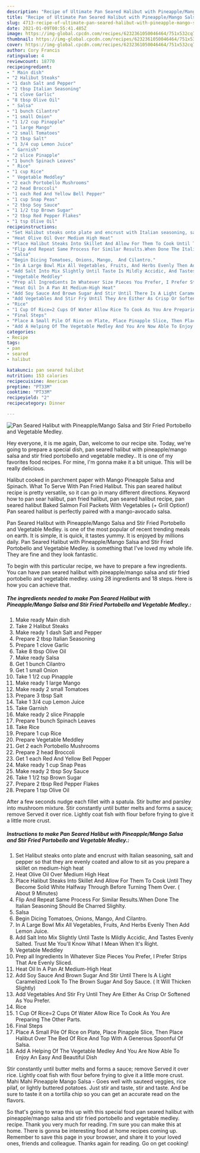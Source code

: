 ```yaml
---
description: "Recipe of Ultimate Pan Seared Halibut with Pineapple/Mango Salsa and Stir Fried Portobello and Vegetable Medley."
title: "Recipe of Ultimate Pan Seared Halibut with Pineapple/Mango Salsa and Stir Fried Portobello and Vegetable Medley."
slug: 4713-recipe-of-ultimate-pan-seared-halibut-with-pineapple-mango-salsa-and-stir-fried-portobello-and-vegetable-medley
date: 2021-01-09T00:55:41.485Z
image: https://img-global.cpcdn.com/recipes/6232361050046464/751x532cq70/pan-seared-halibut-with-pineapplemango-salsa-and-stir-fried-portobello-and-vegetable-medley-recipe-main-photo.jpg
thumbnail: https://img-global.cpcdn.com/recipes/6232361050046464/751x532cq70/pan-seared-halibut-with-pineapplemango-salsa-and-stir-fried-portobello-and-vegetable-medley-recipe-main-photo.jpg
cover: https://img-global.cpcdn.com/recipes/6232361050046464/751x532cq70/pan-seared-halibut-with-pineapplemango-salsa-and-stir-fried-portobello-and-vegetable-medley-recipe-main-photo.jpg
author: Cory Francis
ratingvalue: 4
reviewcount: 18770
recipeingredient:
- " Main dish"
- "2 Halibut Steaks"
- "1 dash Salt and Pepper"
- "2 tbsp Italian Seasoning"
- "1 clove Garlic"
- "8 tbsp Olive Oil"
- " Salsa"
- "1 bunch Cilantro"
- "1 small Onion"
- "1 1/2 cup Pinapple"
- "1 large Mango"
- "2 small Tomatoes"
- "3 tbsp Salt"
- "1 3/4 cup Lemon Juice"
- " Garnish"
- "2 slice Pinapple"
- "1 bunch Spinach Leaves"
- " Rice"
- "1 cup Rice"
- " Vegetable Meddley"
- "2 each Portobello Mushrooms"
- "2 head Broccoli"
- "1 each Red And Yellow Bell Pepper"
- "1 cup Snap Peas"
- "2 tbsp Soy Sauce"
- "1 1/2 tsp Brown Sugar"
- "2 tbsp Red Pepper Flakes"
- "1 tsp Olive Oil"
recipeinstructions:
- "Set Halibut steaks onto plate and encrust with Italian seasoning, salt and pepper so that they are evenly coated and allow to sit as you prepare a skillet on medium-high heat"
- "Heat Olive Oil Over Medium High Heat"
- "Place Halibut Steaks Into Skillet And Allow For Them To Cook Until They Become Solid White Halfway Through Before Turning Them Over. ( About 9 Minutes)"
- "Flip And Repeat Same Process For Similar Results.When Done The Italian Seasoning Should Be Charred Slighlty."
- "Salsa"
- "Begin Dicing Tomatoes, Onions, Mango,  And Cilantro."
- "In A Large Bowl Mix All Vegetables, Fruits, And Herbs Evenly Then Add Lemon Juice."
- "Add Salt Into Mix Slightly Until Taste Is Mildly Accidic, And Tastes Evenly Salted.  Trust Me You&#39;ll Know What I Mean When It&#39;s Right."
- "Vegetable Meddley"
- "Prep all Ingredients In Whatever Size Pieces You Prefer, I Prefer Strips That Are Evenly Sliced."
- "Heat Oil In A Pan At Medium-High Heat"
- "Add Soy Sauce And Brown Sugar And Stir Until There Is A Light Caramelized Look To The Brown Sugar And Soy Sauce. ( It Will Thicken Slightly)"
- "Add Vegetables And Stir Fry Until They Are Either As Crisp Or Softened As You Prefer."
- "Rice"
- "1 Cup Of Rice=2 Cups Of Water Allow Rice To Cook As You Are Preparing The Other Parts."
- "Final Steps"
- "Place A Small Pile Of Rice on Plate, Place Pinapple Slice, Then Place Halibut Over The Bed Of Rice And Top With A Generous Spoonful Of Salsa."
- "Add A Helping Of The Vegetable Medley And You Are Now Able To Enjoy An Easy And Beautiful Dish"
categories:
- Recipe
tags:
- pan
- seared
- halibut

katakunci: pan seared halibut 
nutrition: 153 calories
recipecuisine: American
preptime: "PT33M"
cooktime: "PT33M"
recipeyield: "2"
recipecategory: Dinner

---
```



![Pan Seared Halibut with Pineapple/Mango Salsa and Stir Fried Portobello and Vegetable Medley.](https://img-global.cpcdn.com/recipes/6232361050046464/751x532cq70/pan-seared-halibut-with-pineapplemango-salsa-and-stir-fried-portobello-and-vegetable-medley-recipe-main-photo.jpg)

Hey everyone, it is me again, Dan, welcome to our recipe site. Today, we're going to prepare a special dish, pan seared halibut with pineapple/mango salsa and stir fried portobello and vegetable medley.. It is one of my favorites food recipes. For mine, I'm gonna make it a bit unique. This will be really delicious.

Halibut cooked in parchment paper with Mango Pineapple Salsa and Spinach. What To Serve With Pan Fried Halibut. This pan seared halibut recipe is pretty versatile, so it can go in many different directions. Keyword how to pan sear halibut, pan fried halibut, pan seared halibut recipe, pan seared halibut Baked Salmon Foil Packets With Vegetables (+ Grill Option!) Pan seared halibut is perfectly paired with a mango-avocado salsa.

Pan Seared Halibut with Pineapple/Mango Salsa and Stir Fried Portobello and Vegetable Medley. is one of the most popular of recent trending meals on earth. It is simple, it is quick, it tastes yummy. It is enjoyed by millions daily. Pan Seared Halibut with Pineapple/Mango Salsa and Stir Fried Portobello and Vegetable Medley. is something that I've loved my whole life. They are fine and they look fantastic.


To begin with this particular recipe, we have to prepare a few ingredients. You can have pan seared halibut with pineapple/mango salsa and stir fried portobello and vegetable medley. using 28 ingredients and 18 steps. Here is how you can achieve that.

<!--inarticleads1-->

##### The ingredients needed to make Pan Seared Halibut with Pineapple/Mango Salsa and Stir Fried Portobello and Vegetable Medley.:

1. Make ready  Main dish
1. Take 2 Halibut Steaks
1. Make ready 1 dash Salt and Pepper
1. Prepare 2 tbsp Italian Seasoning
1. Prepare 1 clove Garlic
1. Take 8 tbsp Olive Oil
1. Make ready  Salsa
1. Get 1 bunch Cilantro
1. Get 1 small Onion
1. Take 1 1/2 cup Pinapple
1. Make ready 1 large Mango
1. Make ready 2 small Tomatoes
1. Prepare 3 tbsp Salt
1. Take 1 3/4 cup Lemon Juice
1. Take  Garnish
1. Make ready 2 slice Pinapple
1. Prepare 1 bunch Spinach Leaves
1. Take  Rice
1. Prepare 1 cup Rice
1. Prepare  Vegetable Meddley
1. Get 2 each Portobello Mushrooms
1. Prepare 2 head Broccoli
1. Get 1 each Red And Yellow Bell Pepper
1. Make ready 1 cup Snap Peas
1. Make ready 2 tbsp Soy Sauce
1. Take 1 1/2 tsp Brown Sugar
1. Prepare 2 tbsp Red Pepper Flakes
1. Prepare 1 tsp Olive Oil


After a few seconds nudge each fillet with a spatula. Stir butter and parsley into mushroom mixture. Stir constantly until butter melts and forms a sauce; remove Served it over rice. Lightly coat fish with flour before frying to give it a little more crust. 

<!--inarticleads2-->

##### Instructions to make Pan Seared Halibut with Pineapple/Mango Salsa and Stir Fried Portobello and Vegetable Medley.:

1. Set Halibut steaks onto plate and encrust with Italian seasoning, salt and pepper so that they are evenly coated and allow to sit as you prepare a skillet on medium-high heat
1. Heat Olive Oil Over Medium High Heat
1. Place Halibut Steaks Into Skillet And Allow For Them To Cook Until They Become Solid White Halfway Through Before Turning Them Over. ( About 9 Minutes)
1. Flip And Repeat Same Process For Similar Results.When Done The Italian Seasoning Should Be Charred Slighlty.
1. Salsa
1. Begin Dicing Tomatoes, Onions, Mango,  And Cilantro.
1. In A Large Bowl Mix All Vegetables, Fruits, And Herbs Evenly Then Add Lemon Juice.
1. Add Salt Into Mix Slightly Until Taste Is Mildly Accidic, And Tastes Evenly Salted.  Trust Me You&#39;ll Know What I Mean When It&#39;s Right.
1. Vegetable Meddley
1. Prep all Ingredients In Whatever Size Pieces You Prefer, I Prefer Strips That Are Evenly Sliced.
1. Heat Oil In A Pan At Medium-High Heat
1. Add Soy Sauce And Brown Sugar And Stir Until There Is A Light Caramelized Look To The Brown Sugar And Soy Sauce. ( It Will Thicken Slightly)
1. Add Vegetables And Stir Fry Until They Are Either As Crisp Or Softened As You Prefer.
1. Rice
1. 1 Cup Of Rice=2 Cups Of Water Allow Rice To Cook As You Are Preparing The Other Parts.
1. Final Steps
1. Place A Small Pile Of Rice on Plate, Place Pinapple Slice, Then Place Halibut Over The Bed Of Rice And Top With A Generous Spoonful Of Salsa.
1. Add A Helping Of The Vegetable Medley And You Are Now Able To Enjoy An Easy And Beautiful Dish


Stir constantly until butter melts and forms a sauce; remove Served it over rice. Lightly coat fish with flour before frying to give it a little more crust. Mahi Mahi Pineapple Mango Salsa - Goes well with sauteed veggies, rice pilaf, or lightly buttered potatoes. Just stir and taste, stir and taste. And be sure to taste it on a tortilla chip so you can get an accurate read on the flavors. 

So that's going to wrap this up with this special food pan seared halibut with pineapple/mango salsa and stir fried portobello and vegetable medley. recipe. Thank you very much for reading. I'm sure you can make this at home. There is gonna be interesting food at home recipes coming up. Remember to save this page in your browser, and share it to your loved ones, friends and colleague. Thanks again for reading. Go on get cooking!
